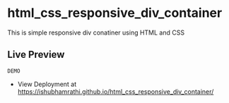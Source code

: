 # html_css_responsive_div_container
This is simple responsive div conatiner using HTML and CSS

## Live Preview

`DEMO`
* View Deployment at https://ishubhamrathi.github.io/html_css_responsive_div_container/
